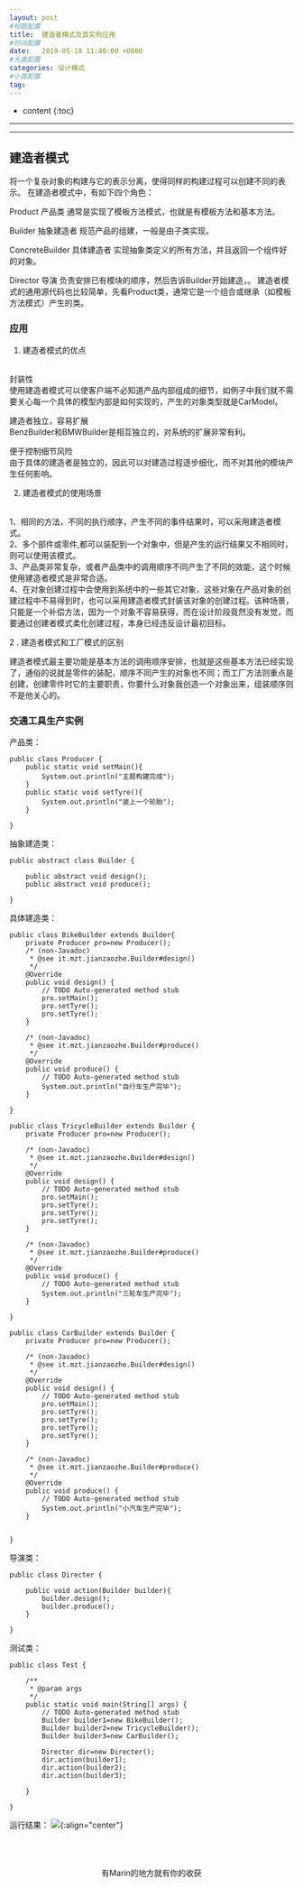 ```yaml
---
layout: post
#标题配置
title:  建造者模式及其实例应用
#时间配置
date:   2019-05-18 11:40:00 +0800
#大类配置
categories: 设计模式
#小类配置
tag: 
---
```


* content
{:toc}


---
---

## 建造者模式
将一个复杂对象的构建与它的表示分离，使得同样的构建过程可以创建不同的表示。
在建造者模式中，有如下四个角色：

Product 产品类
      通常是实现了模板方法模式，也就是有模板方法和基本方法。

Builder 抽象建造者
      规范产品的组建，一般是由子类实现。

ConcreteBuilder 具体建造者
      实现抽象类定义的所有方法，并且返回一个组件好的对象。

Director 导演
      负责安排已有模块的顺序，然后告诉Builder开始建造，。
      建造者模式的通用源代码也比较简单，先看Product类，通常它是一个组合或继承（如模板方法模式）产生的类。

### 应用
1. 建造者模式的优点
<br>
封装性<br>
      使用建造者模式可以使客户端不必知道产品内部组成的细节，如例子中我们就不需要关心每一个具体的模型内部是如何实现的，产生的对象类型就是CarModel。<br>

建造者独立，容易扩展<br>
      BenzBuilder和BMWBuilder是相互独立的，对系统的扩展非常有利。<br>

便于控制细节风险<br>
      由于具体的建造者是独立的，因此可以对建造过程逐步细化，而不对其他的模块产生任何影响。<br>

2. 建造者模式的使用场景
<br>
1、相同的方法，不同的执行顺序，产生不同的事件结果时，可以采用建造者模式。<br>
2、多个部件或零件,都可以装配到一个对象中，但是产生的运行结果又不相同时，则可以使用该模式。<br>
3、产品类非常复杂，或者产品类中的调用顺序不同产生了不同的效能，这个时候使用建造者模式是非常合适。<br>
4、在对象创建过程中会使用到系统中的一些其它对象，这些对象在产品对象的创建过程中不易得到时，也可以采用建造者模式封装该对象的创建过程。该种场景，只能是一个补偿方法，因为一个对象不容易获得，而在设计阶段竟然没有发觉，而要通过创建者模式柔化创建过程，本身已经违反设计最初目标。

2 .  建造者模式和工厂模式的区别<br>

建造者模式最主要功能是基本方法的调用顺序安排，也就是这些基本方法已经实现了，通俗的说就是零件的装配，顺序不同产生的对象也不同；而工厂方法则重点是创建，创建零件时它的主要职责，你要什么对象我创造一个对象出来，组装顺序则不是他关心的。

### 交通工具生产实例
产品类：
```
public class Producer {
	public static void setMain(){
		System.out.println("主题构建完成");
	}
	public static void setTyre(){
		System.out.println("装上一个轮胎");
	}

}
```
抽象建造类：
```
public abstract class Builder {
	
	public abstract void design();
	public abstract void produce(); 

}
```
具体建造类：
```
public class BikeBuilder extends Builder{
	private Producer pro=new Producer();
	/* (non-Javadoc)
	 * @see it.mzt.jianzaozhe.Builder#design()
	 */
	@Override
	public void design() {
		// TODO Auto-generated method stub
		pro.setMain();
		pro.setTyre();
		pro.setTyre();
	}

	/* (non-Javadoc)
	 * @see it.mzt.jianzaozhe.Builder#produce()
	 */
	@Override
	public void produce() {
		// TODO Auto-generated method stub
		System.out.println("自行车生产完毕");
	}

}
```
```
public class TricycleBuilder extends Builder {
	private Producer pro=new Producer();

	/* (non-Javadoc)
	 * @see it.mzt.jianzaozhe.Builder#design()
	 */
	@Override
	public void design() {
		// TODO Auto-generated method stub
		pro.setMain();
		pro.setTyre();
		pro.setTyre();
		pro.setTyre();
	}

	/* (non-Javadoc)
	 * @see it.mzt.jianzaozhe.Builder#produce()
	 */
	@Override
	public void produce() {
		// TODO Auto-generated method stub
		System.out.println("三轮车生产完毕");
	}

}
```
```
public class CarBuilder extends Builder {
	private Producer pro=new Producer();

	/* (non-Javadoc)
	 * @see it.mzt.jianzaozhe.Builder#design()
	 */
	@Override
	public void design() {
		// TODO Auto-generated method stub
		pro.setMain();
		pro.setTyre();
		pro.setTyre();
		pro.setTyre();
		pro.setTyre();
	}

	/* (non-Javadoc)
	 * @see it.mzt.jianzaozhe.Builder#produce()
	 */
	@Override
	public void produce() {
		// TODO Auto-generated method stub
		System.out.println("小汽车生产完毕");
	}


}
```
导演类：
```
public class Directer {
	
	public void action(Builder builder){
		builder.design();
		builder.produce();
	}

}
```
测试类：
```
public class Test {

	/**
	 * @param args
	 */
	public static void main(String[] args) {
		// TODO Auto-generated method stub
		Builder builder1=new BikeBuilder();
		Builder builder2=new TricycleBuilder();
		Builder builder3=new CarBuilder();
		
		Directer dir=new Directer();
		dir.action(builder1);
		dir.action(builder2);
		dir.action(builder3);

	}

}
```
运行结果：
![](https://itmanmzt.github.io/styles/images/jianzaozhe/001.jpg){:align="center"}<br><br>
<br>

<br>

<center>有Marin的地方就有你的收获</center>